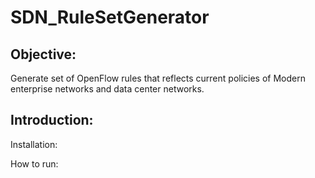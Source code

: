 # SDN_RuleSetGenerator

## Objective:
Generate set of OpenFlow rules that reflects current policies of Modern enterprise networks and data center networks.

## Introduction:


Installation:

How to run:
